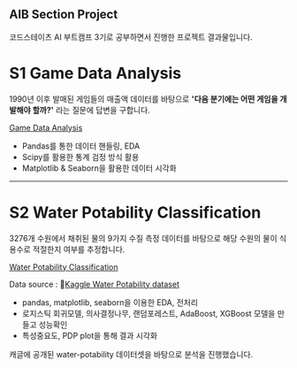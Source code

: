 ## AIB Section Project
코드스테이츠 AI 부트캠프 3기로 공부하면서 진행한 프로젝트 결과물입니다.

# S1 Game Data Analysis
1990년 이후 발매된 게임들의 매출액 데이터를 바탕으로 **'다음 분기에는 어떤 게임을 개발해야 할까?'** 라는 질문에 답변을 구합니다.  

[Game Data Analysis](https://www.notion.so/S1_Game-Data-Analysis-ef398a08ea11459bbbd4043dc5b3d41d)

- Pandas를 통한 데이터 핸들링, EDA
- Scipy를 활용한 통계 검정 방식 활용
- Matplotlib & Seaborn을 활용한 데이터 시각화

---

# S2 Water Potability Classification

3276개 수원에서 채취된 물의 9가지 수질 측정 데이터를 바탕으로 해당 수원의 물이 식용수로 적절한지 여부를 추정합니다.  

[Water Potability Classification](https://www.notion.so/S2_Water-Potability-Classification-c90f9439a4324919a6492512b9b2e600)  

Data source : 🔗[Kaggle Water Potability dataset](https://www.kaggle.com/adityakadiwal/water-potability)

- pandas, matplotlib, seaborn을 이용한 EDA, 전처리
- 로지스틱 회귀모델, 의사결정나무, 랜덤포레스트, AdaBoost, XGBoost 모델을 만들고 성능확인
- 특성중요도, PDP plot을 통해 결과 시각화

캐글에 공개된 water-potability 데이터셋을 바탕으로 분석을 진행했습니다.

